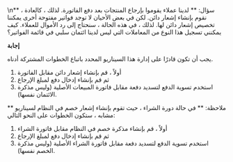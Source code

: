 \n** سؤال: ** لدينا عملاء يقوموا بإرجاع المنتجات بعد دفع الفاتورة. لذلك ، كالعادة ، نقوم بإنشاء إشعار دائن. لكن في بعض الأحيان لا توجد فواتير مفتوحة أخرى يمكننا تخصيص إشعار دائن لها. لذلك ، في هذه الحالة ، سنحتاج إلى رد الأموال للعملاء. كيف يمكنني تسجيل هذا النوع من المعاملات التي ليس لدينا ائتمان سلبي في قائمة الفواتير؟

**إجابة**

يجب أن تكون قادرًا على إدارة هذا السيناريو المحدد باتباع الخطوات المشتركة أدناه.

1. أولاً ، قم بإنشاء إشعار دائن مقابل الفاتورة
2. ثم قم بإنشاء إدخال دفع لمبلغ الإرجاع
3. استخدم تسوية الدفع لتسديد دفعة مقابل فاتورة المبيعات الأصلية (وليس مذكرة الائتمان نفسها).

** ملاحظة: ** في حالة دورة الشراء ، حيث تقوم بإنشاء إشعار خصم في النظام لسيناريو مشابه ، ستكون الخطوات على النحو التالي:

1. أولاً ، قم بإنشاء مذكرة خصم في النظام مقابل فاتورة الشراء
2. ثم قم بإنشاء إدخال دفع لمبلغ الإرجاع
3. استخدم تسوية الدفع لتسديد دفعة مقابل فاتورة الشراء الأصلية (وليس مذكرة الخصم نفسها).